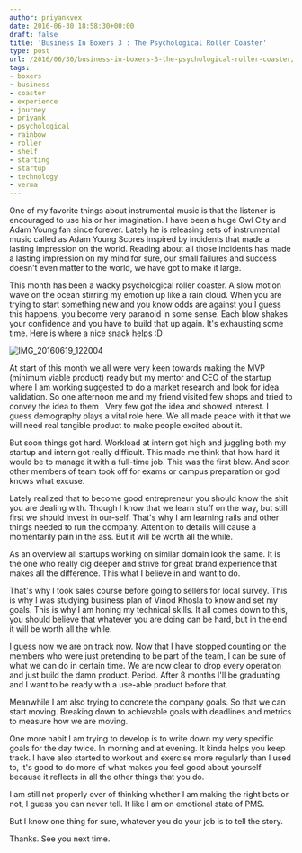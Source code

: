 ```yaml
---
author: priyankvex
date: 2016-06-30 18:58:30+00:00
draft: false
title: 'Business In Boxers 3 : The Psychological Roller Coaster'
type: post
url: /2016/06/30/business-in-boxers-3-the-psychological-roller-coaster/
tags:
- boxers
- business
- coaster
- experience
- journey
- priyank
- psychological
- rainbow
- roller
- shelf
- starting
- startup
- technology
- verma
---
```


One of my favorite things about instrumental music is that the listener is encouraged to use his or her imagination. I have been a huge Owl City and Adam Young fan since forever. Lately he is releasing sets of instrumental music called as Adam Young Scores inspired by incidents that made a lasting impression on the world.  Reading about all those incidents has made a lasting impression on my mind for sure, our small failures and success doesn't even matter to the world, we have got to make it large.

This month has been a wacky psychological roller coaster. A slow motion wave on the ocean stirring my emotion up like a rain cloud. When you are trying to start something new and you know odds are against you I guess this happens, you become very paranoid in some sense. Each blow shakes your confidence and you have to build that up again. It's exhausting some time. Here is where a nice snack helps :D

![IMG_20160619_122004](https://priyankvex.files.wordpress.com/2016/06/img_20160619_122004.jpg?w=660)


At start of this month we all were very keen towards making the MVP (minimum viable product) ready but my mentor and CEO of the startup where I am working suggested to do a market research and look for idea validation. So one afternoon me and my friend visited few shops and tried to convey the idea to them . Very few got the idea and showed interest. I guess demography plays a vital role here. We all made peace with it that we will need real tangible product to make people excited about it.

But soon things got hard. Workload at intern got high and juggling both my startup and intern got really difficult. This made me think that how hard it would be to manage it with a full-time job. This was the first blow. And soon other members of team took off for exams or campus preparation or god knows what excuse.

Lately realized that to become good entrepreneur you should know the shit you are dealing with. Though I know that we learn stuff on the way, but still first we should invest in our-self. That's why I am learning rails and other things needed to run the company. Attention to details will cause a momentarily pain in the ass. But it will be worth all the while.

As an overview all startups working on similar domain look the same. It is the one who really dig deeper and strive for great brand experience that makes all the difference. This what I believe in and want to do.

That's why I took sales course before going to sellers for local survey. This is why I was studying business plan of Vinod Khosla to know and set my goals. This is why I am honing my technical skills. It all comes down to this, you should believe that whatever you are doing can be hard, but in the end it will be worth all the while.

I guess now we are on track now. Now that I have stopped counting on the members who were just pretending to be part of the team, I can be sure of what we can do in certain time. We are now clear to drop every operation and just build the damn product. Period. After 8 months I'll be graduating and I want to be ready with a use-able product before that.

Meanwhile I am also trying to concrete the company goals. So that we can start moving. Breaking down to achievable goals with deadlines and metrics to measure how we are moving.

One more habit I am trying to develop is to write down my very specific goals for the day twice. In morning and at evening. It kinda helps you keep track. I have also started to workout and exercise more regularly than I used to, it's good to do more of what makes you feel good about yourself because it reflects in all the other things that you do.

I am still not properly over of thinking whether I am making the right bets or not, I guess you can never tell. It like I am on emotional state of PMS.

But I know one thing for sure, whatever you do your job is to tell the story.

Thanks. See you next time.




